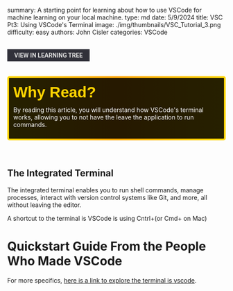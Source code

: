 summary: A starting point for learning about how to use VSCode for machine learning on your local machine. 
type: md
date: 5/9/2024
title: VSC Pt3: Using VSCode's Terminal
image: ./img/thumbnails/VSC_Tutorial_3.png
difficulty: easy
authors: John Cisler
categories: VSCode

<br>
<a href='/learning-tree?node=12' style='
    background-color: #31313a;
    color: gainsboro;
    padding: 6px 16px;
    border: none
    border-radius: 4px;
    text-transform: uppercase;
    font-family: "Roboto", sans-serif;
    font-size: 1em;
    font-weight: bold;
    cursor: pointer;
    text-decoration: none;
    display: inline-block;'
>
  View in Learning Tree
</a>

<br>
<br>
<br>

<div style='
  position: relative;
  padding: 10px; 
  border-radius: 5px;
  background-color: rgba(0, 0, 0, 0.85); 
  border: 4px solid transparent;
  background-image: linear-gradient(90deg, rgba(0, 0, 0, 0.85), rgba(0, 0, 0, 0.85)), linear-gradient(90deg, gold, orange, gold);
  background-origin: border-box;
  background-clip: padding-box, border-box;
'>

<svg width='200' height='50' style='display: block; margin-bottom: 5px;'>
  <text x='0' y='35' font-size='35' font-family='Arial' font-weight='bold' fill='gold'>
    Why Read?
    <animate attributeName='fill' values='gold; orange; gold' dur='3s' repeatCount='indefinite' />
  </text>
</svg>

<p style='color: white; margin-top: 2px;'>By reading this article, you will understand how VSCode's terminal works, allowing you to not have the leave the application to run commands.  
</p>

</div>

<br/>

<br/>


## The Integrated Terminal
The integrated terminal enables you to run shell commands, manage processes, interact with version control systems like Git, and more, all without leaving the editor.

A shortcut to the terminal is VSCode is using Cntrl+(or Cmd+ on Mac)

# Quickstart Guide From the People Who Made VSCode
For more specifics, [here is a link to explore the terminal is vscode](https://code.visualstudio.com/docs/terminal/getting-started). 




